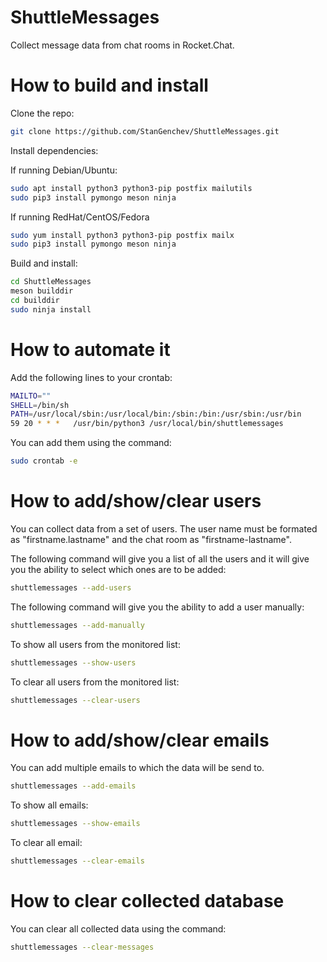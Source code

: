 # ShuttleMessages
Collect message data from chat rooms in Rocket.Chat.

# How to build and install
Clone the repo:

```bash
git clone https://github.com/StanGenchev/ShuttleMessages.git
```

Install dependencies:

If running Debian/Ubuntu:
```bash
sudo apt install python3 python3-pip postfix mailutils
sudo pip3 install pymongo meson ninja
```

If running RedHat/CentOS/Fedora
```bash
sudo yum install python3 python3-pip postfix mailx
sudo pip3 install pymongo meson ninja
```

Build and install:

```bash
cd ShuttleMessages
meson builddir
cd builddir
sudo ninja install
```

# How to automate it

Add the following lines to your crontab:
```bash
MAILTO=""
SHELL=/bin/sh
PATH=/usr/local/sbin:/usr/local/bin:/sbin:/bin:/usr/sbin:/usr/bin
59 20 * * *   /usr/bin/python3 /usr/local/bin/shuttlemessages
```

You can add them using the command:
```bash
sudo crontab -e
```

# How to add/show/clear users
You can collect data from a set of users. The user name must be formated as "firstname.lastname" and the chat room as "firstname-lastname".

The following command will give you a list of all the users and it will give you the ability to select which ones are to be added:

```bash
shuttlemessages --add-users
```

The following command will give you the ability to add a user manually:

```bash
shuttlemessages --add-manually
```

To show all users from the monitored list:

```bash
shuttlemessages --show-users
```

To clear all users from the monitored list:

```bash
shuttlemessages --clear-users
```

# How to add/show/clear emails
You can add multiple emails to which the data will be send to.

```bash
shuttlemessages --add-emails
```

To show all emails:

```bash
shuttlemessages --show-emails
```

To clear all email:

```bash
shuttlemessages --clear-emails
```

# How to clear collected database
You can clear all collected data using the command:

```bash
shuttlemessages --clear-messages
```
